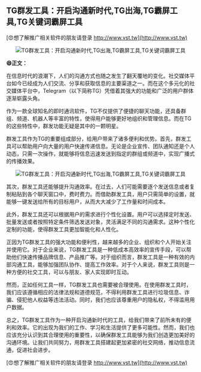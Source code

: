 ## **TG群发工具：开启沟通新时代,TG出海,TG霸屏工具,TG关键词霸屏工具**

[😍想了解推广相关软件的朋友请登录 http://www.vst.tw](http://www.vst.tw)

 <center><img src="https://vst.tw/MP4/tuiguang/png/0.png" alt="TG群发工具：开启沟通新时代,TG出海,TG霸屏工具,TG关键词霸屏工具"></center>

**😄正文：**

在信息时代的浪潮下，人们的沟通方式也随之发生了翻天覆地的变化。社交媒体平台如今已经成为人们交流、分享和获取信息的主要渠道之一。而在这个多元化的社交媒体平台中，Telegram（以下简称TG）凭借着其强大的功能和广泛的用户群体逐渐崭露头角。

作为一款全球知名的即时通讯软件，TG不仅提供了便捷的聊天功能，还具备群组、频道、机器人等丰富的特性，使得用户能够更好地组织和管理信息。而在TG的这些特性中，群发功能无疑是其中的一颗明星。

群发工具作为TG的重要组成部分，给用户带来了诸多便利和优势。首先，群发工具可以帮助用户向大量的用户快速传递信息。无论是企业宣传、团队通知还是个人动态，只需一次操作，就能够将信息迅速发送到指定的群组或频道中，实现广播式的传播效果。

 <center><img src="https://vst.tw/MP4/tuiguang/png/3.png" alt="TG群发工具：开启沟通新时代,TG出海,TG霸屏工具,TG关键词霸屏工具"></center>

其次，群发工具还能够提升沟通效率。在过去，人们可能需要逐个发送信息或者复制粘贴到各个聊天窗口中，费时费力。而借助群发工具，用户只需简单的设置，就能够一键发送给所有的目标用户，从而大大减少了工作量和时间成本。

此外，群发工具还可以根据用户的需求进行个性化设置。用户可以选择定时发送、批量发送或者按照特定条件筛选发送对象，灵活满足不同的沟通需求。这种个性化定制的功能，使得群发工具更加智能化和人性化。

正因为TG群发工具的强大功能和便利性，越来越多的企业、组织和个人开始关注并使用它。对于企业来说，TG群发工具是一种低成本高效率的宣传手段，可以帮助他们快速传播品牌信息、产品推广等。对于组织而言，群发工具是一种有效的内部沟通工具，能够加强团队协作、提高工作效率。对于个人来说，群发工具则是一种方便的社交工具，可以与朋友、家人实现即时互动。

然而，正如任何工具一样，TG群发工具也需要被合理使用。在使用群发工具时，我们应该遵循相应的法律法规和道德规范，不得利用群发工具进行垃圾信息、诈骗、侵犯他人权益等违法活动。同时，我们也应该尊重用户的隐私权，不得滥用用户数据。

总之，TG群发工具作为一种开启沟通新时代的工具，给我们带来了前所未有的便利和效率。它的出现为我们的工作、学习和生活提供了更多可能性。然而，我们也应该充分认识到其合理使用的重要性，以确保群发工具能够为我们创造更加美好的沟通环境。让我们共同努力，用群发工具搭建起更加紧密的社交网络，推动信息流通，促进社会进步。

[😍想了解推广相关软件的朋友请登录 http://www.vst.tw](http://www.vst.tw)



